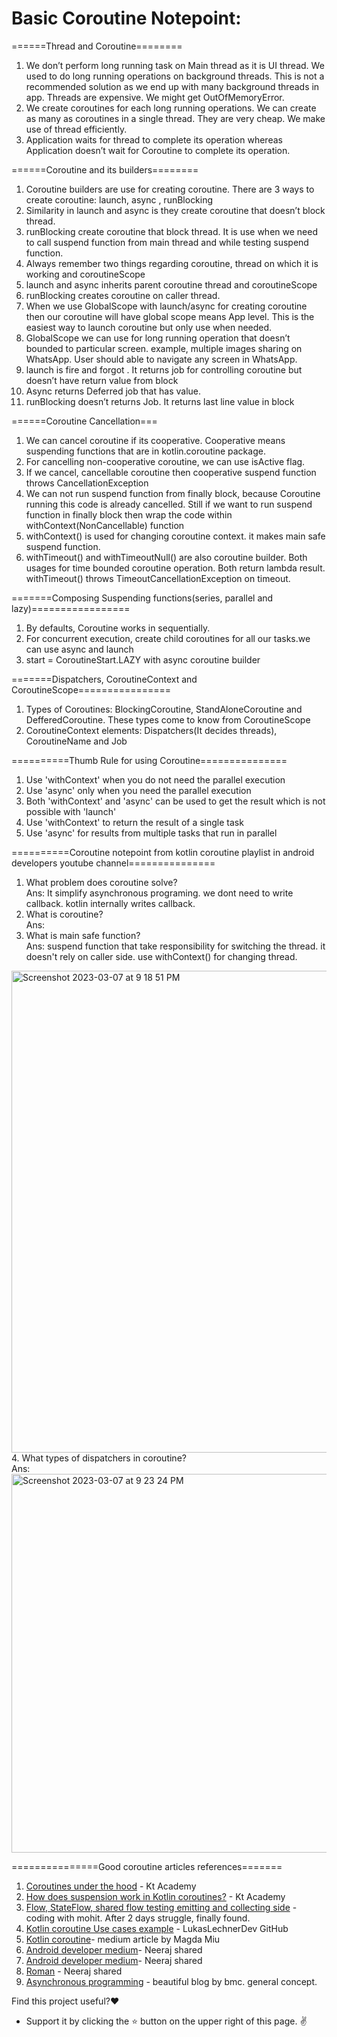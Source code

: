 # Basic Coroutine Notepoint:


======Thread and Coroutine========

1. We don’t perform long running task on Main thread as it is UI thread. We used to do long running operations on background threads. This is not a recommended solution as we end up with many background threads in app. Threads are expensive. We might get OutOfMemoryError.
2. We create coroutines for each long running operations. We can create as many as coroutines in a single thread. They are very cheap. We make use of thread efficiently.
3. Application waits for thread to complete its operation whereas Application doesn’t wait for Coroutine to complete its operation.


======Coroutine and its builders========

1. Coroutine builders are use for creating coroutine. There are 3 ways to create coroutine: launch, async , runBlocking
2. Similarity in launch and async is they create coroutine that doesn’t block thread.
3. runBlocking create coroutine that block thread. It is use when we need to call suspend function from main thread and  while testing suspend function.
4. Always remember two things regarding coroutine, thread on which it is working and coroutineScope
5. launch and async inherits parent coroutine thread and coroutineScope
6. runBlocking creates coroutine on caller thread.
7. When we use GlobalScope with launch/async for creating coroutine then our coroutine will have global scope means App level. This is the easiest way to launch coroutine but only use when needed.
8. GlobalScope we can use for long running operation that doesn’t bounded to particular screen. example, multiple images sharing on WhatsApp. User should able to navigate any screen in WhatsApp.
9. launch is fire and forgot . It returns job for controlling coroutine but doesn’t have return value from block
10. Async returns Deferred job that has value. 
11.  runBlocking doesn’t returns Job. It returns last line value in block


======Coroutine Cancellation===

1. We can cancel coroutine if its cooperative. Cooperative means suspending functions that are in kotlin.coroutine package.
2. For cancelling non-cooperative coroutine, we can use isActive flag.
3. If we cancel, cancellable coroutine then cooperative suspend function throws CancellationException
4. We can not run suspend function from finally block, because Coroutine running this code is already cancelled. Still if we want to run suspend function in finally block then wrap the code within withContext(NonCancellable) function
5. withContext() is used for changing coroutine context. it makes main safe suspend function.
6. withTimeout() and withTimeoutNull() are also coroutine builder. Both usages for time bounded coroutine operation. Both return lambda result. withTimeout() throws TimeoutCancellationException on timeout.


=======Composing Suspending functions(series, parallel and lazy)=================

1. By defaults, Coroutine works in sequentially.
2. For concurrent execution, create child coroutines for all our tasks.we can use async and launch
3. start = CoroutineStart.LAZY with async coroutine builder


=======Dispatchers, CoroutineContext and CoroutineScope================

1. Types of Coroutines: BlockingCoroutine, StandAloneCoroutine and DefferedCoroutine. These types come to know from CoroutineScope
2. CoroutineContext elements: Dispatchers(It decides threads), CoroutineName and Job

==========Thumb Rule for using Coroutine===============
1. Use 'withContext' when you do not need the parallel execution
2. Use 'async' only when you need the parallel execution
3. Both 'withContext' and 'async' can be used to get the result which is not possible with 'launch' 
4. Use 'withContext' to return the result of a single task
5. Use 'async' for results from multiple tasks that run in parallel

==========Coroutine notepoint from kotlin coroutine playlist in android developers youtube channel===============
1. What problem does coroutine solve?<br>
Ans: It simplify asynchronous programing. we dont need to write callback. kotlin internally writes callback.<br>
2. What is coroutine?<br>
Ans:<br>
3. What is main safe function?<br>
Ans: suspend function that take responsibility for switching the thread. it doesn't rely on caller side. use withContext() for changing thread.<br>
<img width="771" alt="Screenshot 2023-03-07 at 9 18 51 PM" src="https://user-images.githubusercontent.com/29921265/223474408-a1925e74-05bd-40ee-a98a-f1f21f23b0c8.png">
4. What types of dispatchers in coroutine?<br>
Ans:<br>
<img width="606" alt="Screenshot 2023-03-07 at 9 23 24 PM" src="https://user-images.githubusercontent.com/29921265/223476187-d85d56f3-9197-4ea5-afd9-70ea1bcf69d0.png">




===============Good coroutine articles references=======
1) [Coroutines under the hood](https://kt.academy/article/cc-under-the-hood) - Kt Academy
2) [How does suspension work in Kotlin coroutines?](https://kt.academy/article/cc-suspension) - Kt Academy
3) [Flow, StateFlow, shared flow testing emitting and collecting side](https://codingwithmohit.com/coroutines/learning-shared-and-state-flows-with-tests/) - coding with mohit. After 2 days struggle, finally found.
4) [Kotlin coroutine Use cases example](https://github.com/LukasLechnerDev/Kotlin-Coroutine-Use-Cases-on-Android) - LukasLechnerDev GitHub
5) [Kotlin coroutine](https://magdamiu.medium.com/kotlin-coroutines-7938b5c7a11b)- medium article by Magda Miu
6) [Android developer medium](https://medium.com/androiddevelopers/coroutines-on-android-part-i-getting-the-background-3e0e54d20bb)- Neeraj shared
7) [Android developer medium](https://medium.com/androiddevelopers/exceptions-in-coroutines-ce8da1ec060c)- Neeraj shared
8) [Roman](https://elizarov.medium.com/?source=post_page-----f2cc748b2401--------------------------------) - Neeraj shared
9) [Asynchronous programming](https://www.bmc.com/blogs/asynchronous-programming/) - beautiful blog by bmc. general concept.

Find this project useful?:heart:
- Support it by clicking the ⭐ button on the upper right of this page. :v:

